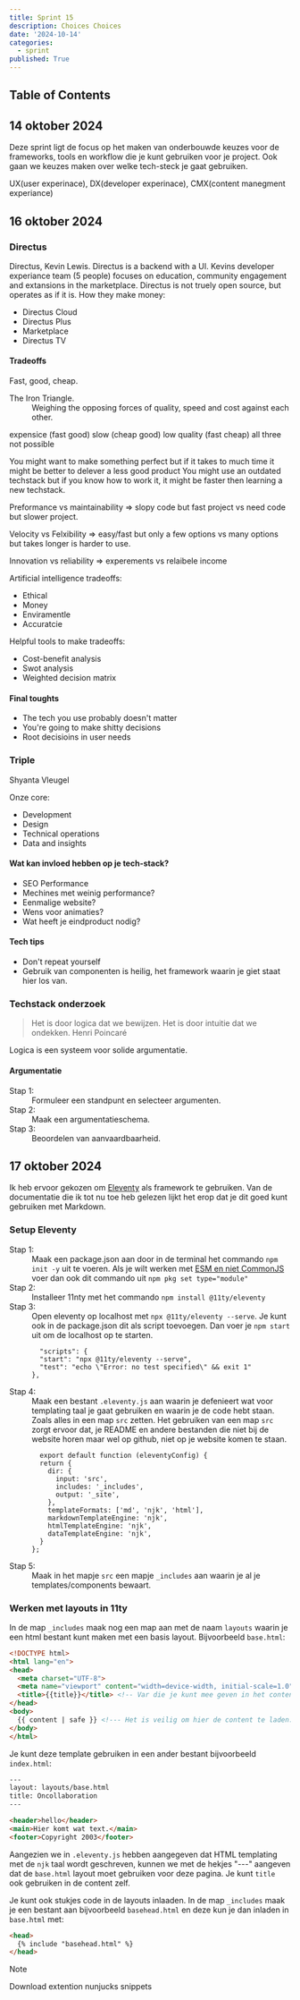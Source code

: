```yaml
---
title: Sprint 15
description: Choices Choices
date: '2024-10-14'
categories:
  - sprint
published: True
---
```


## Table of Contents

## 14 oktober 2024
Deze sprint ligt de focus op het maken van onderbouwde keuzes voor de frameworks, tools en workflow die je kunt gebruiken voor je project. 
Ook gaan we keuzes maken over welke tech-steck je gaat gebruiken.

UX(user experinace), DX(developer experinace), CMX(content manegment experiance)

## 16 oktober 2024

### Directus
Directus, Kevin Lewis. Directus is a backend with a UI. 
Kevins developer experiance team (5 people) focuses on education, community engagement and extansions in the marketplace.
Directus is not truely open source, but operates as if it is. 
How they make money:
- Directus Cloud
- Directus Plus 
- Marketplace 
- Directus TV

#### Tradeoffs
Fast, good, cheap. 
<dl>
  <dt>The Iron Triangle. </dt>
  <dd>Weighing the opposing forces of quality, speed and cost against each other.</dd>
</dl>
expensice (fast good)
slow (cheap good)
low quality (fast cheap)
all three not possible

You might want to make something perfect but if it takes to much time it might be better to delever a less good product
You might use an outdated techstack but if you know how to work it, it might be faster then learning a new techstack.

Preformance vs maintainability => slopy code but fast project vs need code but slower project.

Velocity vs Felxibility => easy/fast but only a few options vs many options but takes longer is harder to use.

Innovation vs reliability => experements vs relaibele income 

Artificial intelligence tradeoffs:
- Ethical
- Money
- Enviramentle 
- Accuratcie 

Helpful tools to make tradeoffs:
- Cost-benefit analysis
- Swot analysis
- Weighted decision matrix

#### Final toughts
- The tech you use probably doesn't matter
- You're going to make shitty decisions
- Root decisioins in user needs

### Triple
Shyanta Vleugel

Onze core:
- Development
- Design 
- Technical operations
- Data and insights

#### Wat kan invloed hebben op je tech-stack?
- SEO Performance
- Mechines met weinig performance?
- Eenmalige website?
- Wens voor animaties?
- Wat heeft je eindproduct nodig?

#### Tech tips
- Don't repeat yourself
- Gebruik van componenten is heilig, het framework waarin je giet staat hier los van.

### Techstack onderzoek
> Het is door logica dat we bewijzen. Het is door intuitie dat we ondekken.
> Henri Poincaré

Logica is een systeem voor solide argumentatie.

#### Argumentatie
<dl>
  <dt>Stap 1:</dt>
  <dd>Formuleer een standpunt en selecteer argumenten.</dd>

  <dt>Stap 2:</dt>
  <dd>Maak een argumentatieschema.</dd>

  <dt>Stap 3:</dt>
  <dd>Beoordelen van aanvaardbaarheid.</dd>
</dl>

## 17 oktober 2024
Ik heb ervoor gekozen om [Eleventy](https://www.11ty.dev/) als framework te gebruiken. Van de documentatie die ik tot nu toe heb gelezen lijkt het erop dat je dit goed kunt gebruiken met Markdown.

### Setup Eleventy
<dl>
  <dt>Stap 1:</dt>
  <dd> Maak een package.json aan door in de terminal het commando <code>npm init -y</code> uit te voeren. Als je wilt werken met <a href="https://www.11ty.dev/docs/cjs-esm/">ESM en niet CommonJS</a> voer dan ook dit commando uit <code>npm pkg set type="module"</code></dd>

  <dt>Stap 2:</dt>
  <dd>Installeer 11nty met het commando <code>npm install @11ty/eleventy</code>
  </dd>

  <dt>Stap 3:</dt>
  <dd>Open eleventy op localhost met <code>npx @11ty/eleventy --serve</code>. Je kunt ook in de package.json dit als script toevoegen. Dan voer je <code>npm start</code> uit om de localhost op te starten.

  ```JS
    "scripts": {
    "start": "npx @11ty/eleventy --serve",
    "test": "echo \"Error: no test specified\" && exit 1"
  },
  ```
  </dd>

  <dt>Stap 4:</dt>
  <dd>Maak een bestant <code>.eleventy.js</code> aan waarin je defenieert wat voor templating taal je gaat gebruiken en waarin je de code hebt staan. Zoals alles in een map <code>src</code> zetten. Het gebruiken van een map <code>src</code> zorgt ervoor dat, je README en andere bestanden die niet bij de website horen maar wel op github, niet op je website komen te staan.

  ```JS
    export default function (eleventyConfig) {
    return {
      dir: {
        input: 'src',
        includes: '_includes',
        output: '_site',
      },
      templateFormats: ['md', 'njk', 'html'],
      markdownTemplateEngine: 'njk',
      htmlTemplateEngine: 'njk',
      dataTemplateEngine: 'njk',
    }
  };
  ```
  </dd>

  <dt>Stap 5:</dt>
  <dd>Maak in het mapje <code>src</code> een mapje <code>_includes</code> aan waarin je al je templates/components bewaart.</dd>
</dl>

### Werken met layouts in 11ty
In de map `_includes` maak nog een map aan met de naam `layouts` waarin je een html bestant kunt maken met een basis layout. Bijvoorbeeld `base.html`:

```HTML
<!DOCTYPE html>
<html lang="en">
<head>
  <meta charset="UTF-8">
  <meta name="viewport" content="width=device-width, initial-scale=1.0">
  <title>{{title}}</title> <!-- Var die je kunt mee geven in het content bestant-->
</head>
<body>
  {{ content | safe }} <!--- Het is veilig om hier de content te laden. -->
</body>
</html>
```

Je kunt deze template gebruiken in een ander bestant bijvoorbeeld `index.html`:

```html
---
layout: layouts/base.html
title: Oncollaboration
---

<header>hello</header>
<main>Hier komt wat text.</main>
<footer>Copyright 2003</footer>
```
Aangezien we in `.eleventy.js` hebben aangegeven dat HTML templating met de `njk` taal wordt geschreven, kunnen we met de hekjes "---" aangeven dat de `base.html` layout moet gebruiken voor deze pagina. Je kunt `title` ook gebruiken in de content zelf.

Je kunt ook stukjes code in de layouts inlaaden. In de map `_includes` maak je een bestant aan bijvoorbeeld `basehead.html` en deze kun je dan inladen in `base.html` met:

```HTML
<head>
  {% include "basehead.html" %}
</head>
```

> [!Note] 
> Download extention nunjucks snippets